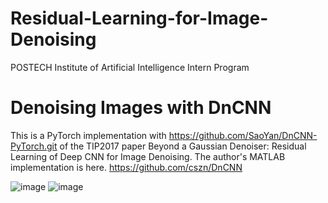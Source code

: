 # Residual-Learning-for-Image-Denoising
POSTECH Institute of Artificial Intelligence Intern Program

# **Denoising Images with DnCNN**
This is a PyTorch implementation with https://github.com/SaoYan/DnCNN-PyTorch.git  of the TIP2017 paper Beyond a Gaussian Denoiser: Residual Learning of Deep CNN for Image Denoising. 
The author's MATLAB implementation is here. https://github.com/cszn/DnCNN


![image](https://github.com/midoi327/Residual-Learning-for-Image-Denoising/assets/50612011/54f7231e-455f-412a-aa68-b2ac7b275fc6)
![image](https://github.com/midoi327/Residual-Learning-for-Image-Denoising/assets/50612011/d7c0c988-83b8-43f4-8fe6-0dc921379d21)




